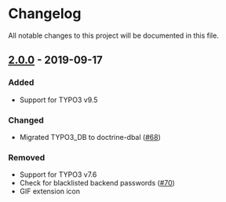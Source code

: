 # Changelog
All notable changes to this project will be documented in this file.

## [2.0.0] - 2019-09-17

### Added
- Support for TYPO3 v9.5

### Changed
- Migrated TYPO3_DB to doctrine-dbal ([#68])

### Removed
- Support for TYPO3 v7.6
- Check for blacklisted backend passwords ([#70])
- GIF extension icon

[Unreleased]: https://github.com/TYPO3-Caretaker/caretaker_instance/compare/2.0.0...develop
[2.0.0]: https://github.com/TYPO3-Caretaker/caretaker_instance/compare/1.0.0...2.0.0

[#68]: https://github.com/TYPO3-Caretaker/caretaker_instance/issues/68
[#70]: https://github.com/TYPO3-Caretaker/caretaker_instance/issues/70
